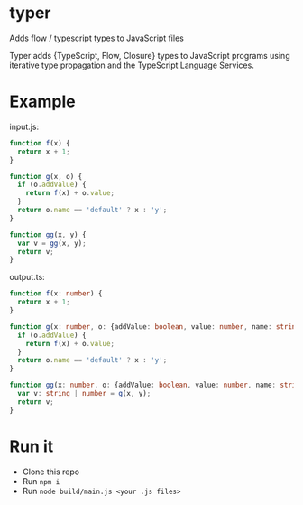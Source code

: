 # typer
Adds flow / typescript types to JavaScript files

Typer adds {TypeScript, Flow, Closure} types to JavaScript programs using iterative type propagation and the TypeScript Language Services.

# Example

input.js:
    
```js
function f(x) {
  return x + 1;
}

function g(x, o) {
  if (o.addValue) {
    return f(x) + o.value;
  }
  return o.name == 'default' ? x : 'y';
}

function gg(x, y) {
  var v = gg(x, y);
  return v;
}
```

output.ts:

```ts    
function f(x: number) {
  return x + 1;
}

function g(x: number, o: {addValue: boolean, value: number, name: string}): number | string {
  if (o.addValue) {
    return f(x) + o.value;
  }
  return o.name == 'default' ? x : 'y';
}

function gg(x: number, o: {addValue: boolean, value: number, name: string}) {
  var v: string | number = g(x, y);
  return v;
}
```

# Run it

- Clone this repo
- Run `npm i`
- Run `node build/main.js <your .js files>`
